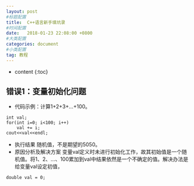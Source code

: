 ```yaml
---
layout: post
#标题配置
title:  C++语言新手填坑录
#时间配置
date:   2018-01-23 22:08:00 +0800
#大类配置
categories: document
#小类配置
tag: 教程
---
```


* content
{:toc}


## 错误1：变量初始化问题
- 代码示例：计算1+2+3+...+100。
```
int val;
for(int i=0; i<100; i++)
	val += i;
cout<<val<<endl;
```
- 执行结果
随机值，不是期望的5050。
- 原因分析及解决方案
变量val定义时未进行初始化工作，故其初始值是一个随机值。将1、2、...、100累加到val中结果依然是一个不确定的值。解决办法是给变量val设定初值，
```
double val = 0;
```

